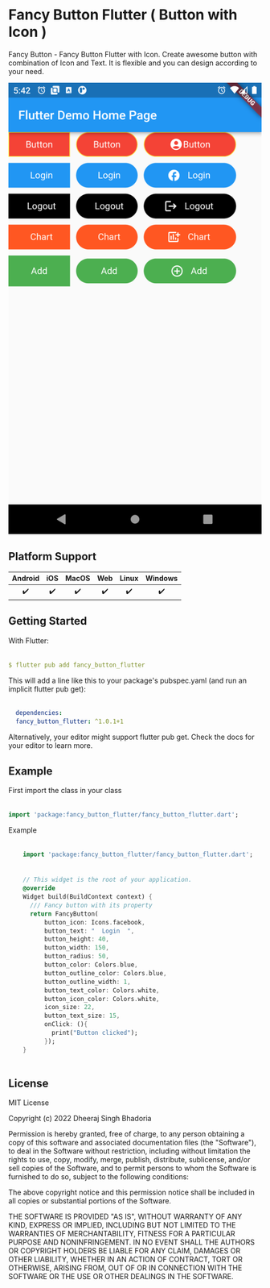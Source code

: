# Fancy Button Flutter ( Button with Icon )

Fancy Button - Fancy Button Flutter with Icon. Create awesome button with combination of Icon and Text. It is flexible and you can design according to your need.

![image description](https://github.com/dheeraj-bhadoria/Fancy-Button-Flutter-Button-With-Icon/blob/main/demo.png)

## Platform Support

| Android | iOS | MacOS | Web | Linux | Windows |
| :-----: | :-: | :---: | :-: | :---: | :-----: |
|   ✔️    | ✔️  |  ✔️   | ✔️  |  ✔️   |   ✔️    |


## Getting Started


With Flutter:

```yaml

$ flutter pub add fancy_button_flutter

```

This will add a line like this to your package's pubspec.yaml (and run an implicit flutter pub get):

```yaml

  dependencies:
  fancy_button_flutter: ^1.0.1+1

```

Alternatively, your editor might support flutter pub get. Check the docs for your editor to learn more.

## Example

First import the class in your class

```dart

import 'package:fancy_button_flutter/fancy_button_flutter.dart';

```

Example

```dart

    import 'package:fancy_button_flutter/fancy_button_flutter.dart';


    // This widget is the root of your application.
    @override 
    Widget build(BuildContext context) {
      /// Fancy button with its property 
      return FancyButton(
          button_icon: Icons.facebook,
          button_text: "  Login  ",
          button_height: 40,
          button_width: 150,
          button_radius: 50,
          button_color: Colors.blue,
          button_outline_color: Colors.blue,
          button_outline_width: 1,
          button_text_color: Colors.white,
          button_icon_color: Colors.white,
          icon_size: 22,
          button_text_size: 15,
          onClick: (){
            print("Button clicked");
          });
    }
    
```


## License

MIT License

Copyright (c) 2022 Dheeraj Singh Bhadoria

Permission is hereby granted, free of charge, to any person obtaining a copy
of this software and associated documentation files (the "Software"), to deal
in the Software without restriction, including without limitation the rights
to use, copy, modify, merge, publish, distribute, sublicense, and/or sell
copies of the Software, and to permit persons to whom the Software is
furnished to do so, subject to the following conditions:

The above copyright notice and this permission notice shall be included in all
copies or substantial portions of the Software.

THE SOFTWARE IS PROVIDED "AS IS", WITHOUT WARRANTY OF ANY KIND, EXPRESS OR
IMPLIED, INCLUDING BUT NOT LIMITED TO THE WARRANTIES OF MERCHANTABILITY,
FITNESS FOR A PARTICULAR PURPOSE AND NONINFRINGEMENT. IN NO EVENT SHALL THE
AUTHORS OR COPYRIGHT HOLDERS BE LIABLE FOR ANY CLAIM, DAMAGES OR OTHER
LIABILITY, WHETHER IN AN ACTION OF CONTRACT, TORT OR OTHERWISE, ARISING FROM,
OUT OF OR IN CONNECTION WITH THE SOFTWARE OR THE USE OR OTHER DEALINGS IN THE
SOFTWARE.